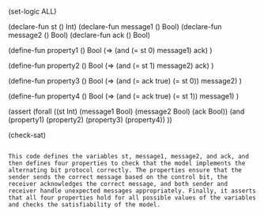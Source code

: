 (set-logic ALL)

(declare-fun st () Int)
(declare-fun message1 () Bool)
(declare-fun message2 () Bool)
(declare-fun ack () Bool)

(define-fun property1 () Bool
    (=> (and (= st 0) message1) ack)
)

(define-fun property2 () Bool
    (=> (and (= st 1) message2) ack)
)

(define-fun property3 () Bool
    (=> (and (= ack true) (= st 0)) message2)
)

(define-fun property4 () Bool
    (=> (and (= ack true) (= st 1)) message1)
)

(assert (forall ((st Int) (message1 Bool) (message2 Bool) (ack Bool))
    (and (property1) (property2) (property3) (property4))
))

(check-sat)
```

This code defines the variables st, message1, message2, and ack, and then defines four properties to check that the model implements the alternating bit protocol correctly. The properties ensure that the sender sends the correct message based on the control bit, the receiver acknowledges the correct message, and both sender and receiver handle unexpected messages appropriately. Finally, it asserts that all four properties hold for all possible values of the variables and checks the satisfiability of the model.